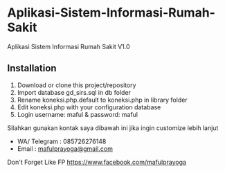 # Aplikasi-Sistem-Informasi-Rumah-Sakit
Aplikasi Sistem Informasi Rumah Sakit V1.0

## Installation

1. Download or clone this project/repository
2. Import database gd_sirs.sql in db folder
3. Rename koneksi.php.default to koneksi.php in library folder
4. Edit koneksi.php with your configuration database
5. Login username: maful & password: maful

Silahkan gunakan kontak saya dibawah ini jika ingin customize lebih lanjut

* WA/ Telegram : 085726276148
* Email   : mafulprayoga@gmail.com

Don't Forget Like FP https://www.facebook.com/mafulprayoga
